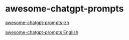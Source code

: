 # awesome-chatgpt-prompts

[awesome-chatgpt-prompts-zh](https://raw.githubusercontent.com/PlexPt/awesome-chatgpt-prompts-zh/main/prompts-zh.json "awesome-chatgpt-prompts-zh")

[awesome-chatgpt-prompts English](https://raw.githubusercontent.com/f/awesome-chatgpt-prompts/main/prompts.csv "awesome-chatgpt-prompts English")
